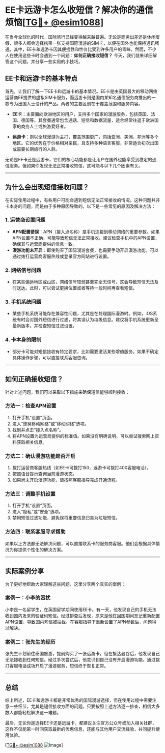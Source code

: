 # EE卡远游卡怎么收短信？解决你的通信烦恼[[TG💪+ @esim1088](https://t.me/s/esim1088)]

在当今全球化的时代，国际旅行已经变得越来越普遍。无论是商务出差还是休闲度假，很多人都会选择携带一张支持国际漫游的SIM卡，以便在国外也能保持通讯畅通。其中，EE卡和远游卡因其便捷性和性价比受到许多用户的青睐。然而，不少人在使用这些卡时会遇到一个问题：**如何正确接收短信？** 今天，我们就来详细解答这个问题，并分享一些实用的小技巧。

## EE卡和远游卡的基本特点

首先，让我们了解一下EE卡和远游卡的基本情况。EE卡是由英国最大的移动网络运营商EE提供的虚拟SIM卡服务，而远游卡则是国内某知名通信服务商推出的一款专为出国人士设计的产品。两者的主要区别在于覆盖范围和服务内容。

- **EE卡**：主要面向欧洲地区的用户，支持多个国家的漫游服务，包括英国、法国、德国等。其套餐通常包含通话、短信和数据流量，适合经常往返于欧洲国家的商务人士或旅游爱好者。
  
- **远游卡**：则以全球漫游为主打，覆盖范围更广，包括亚洲、美洲、非洲等多个地区。它的优势在于价格相对亲民，且支持多种语言客服，非常适合初次出国或需要长期旅行的人群。

无论是EE卡还是远游卡，它们的核心功能都是让用户在国外也能享受到稳定的通信服务。但如果你发现无法正常接收短信，这可能与以下几个因素有关。

---

## 为什么会出现短信接收问题？

在实际使用过程中，有些用户可能会遇到短信无法正常接收的情况。这种问题并非卡本身的问题，而是由于多种原因导致的。以下是一些常见的原因及解决方法：

### 1. **运营商设置问题**
   - **APN配置错误**：APN（接入点名称）是手机连接到移动网络的重要参数。如果APN设置不正确，可能导致短信无法正常接收。建议检查手机中的APN设置，确保其与运营商提供的信息一致。
   - **漫游功能未开启**：即使购买了国际漫游套餐，也需要手动开启漫游功能。可以通过拨打运营商客服热线或登录官方网站进行设置。

### 2. **网络信号问题**
   - 在某些偏远地区或山区，网络信号较弱甚至完全无信号，这会导致短信无法及时送达。此时，可以尝试更换位置或者等待一段时间再查看短信。

### 3. **手机系统问题**
   - 某些手机系统可能存在兼容性问题，尤其是在处理国际漫游时。例如，iOS系统有时会对国外短信进行过滤，将其误认为垃圾信息。建议将手机系统更新至最新版本，并检查短信过滤设置。

### 4. **卡本身的限制**
   - 部分卡可能对短信接收有特定要求，比如需要激活某些增值服务。如果不确定具体操作步骤，可以直接联系客服咨询。

---

## 如何正确接收短信？

针对上述问题，我们可以采取以下措施来确保短信能够顺利接收：

### 方法一：检查APN设置
1. 打开手机“设置”页面。
2. 进入“蜂窝移动网络”或“移动网络”选项。
3. 找到并点击“接入点名称”。
4. 将APN设置为运营商提供的标准值。如果没有明确说明，可以尝试搜索网上资料获取相关信息。

### 方法二：确认漫游功能是否开启
1. 拨打运营商客服热线（如EE卡可拨打150，远游卡可拨打400客服电话）。
2. 按照语音提示查询当前漫游状态。
3. 如果尚未开启漫游功能，请按照客服指导完成开通流程。

### 方法三：调整手机设置
1. 打开手机“设置”页面。
2. 进入“隐私”或“安全”选项。
3. 禁用短信过滤功能，避免误将重要信息归类为垃圾短信。

### 方法四：联系客服寻求帮助
如果以上方法都无法解决问题，可以直接联系卡的服务商客服。他们会根据具体情况为你提供个性化的解决方案。

---

## 实际案例分享

为了更好地帮助大家理解这些问题，这里分享两个真实的案例：

### 案例一：小李的困扰
小李是一名留学生，在英国留学期间使用EE卡。有一天，他发现自己的手机无法收到国内发来的验证码短信。经过排查后发现，原来是他在回国期间忘记重新配置APN设置，导致国内短信被拦截。在客服指导下重新设置了APN参数后，问题得以解决。

### 案例二：张先生的经历
张先生计划前往泰国旅游，提前购买了一张远游卡。但在抵达曼谷后，他发现自己无法接收到任何短信。经过多次尝试后，他意识到自己没有开启漫游功能。通过拨打客服电话成功开启了漫游服务，短信终于恢复正常。

---

## 总结

综上所述，EE卡和远游卡都是非常优秀的国际漫游选择，但在使用过程中需要注意一些细节，尤其是短信接收方面的问题。只要按照上述方法逐一排查，相信大多数人都能轻松解决这一难题。

最后，无论你是选择EE卡还是远游卡，都建议关注官方公众号或加入相关社群，这样不仅能第一时间获取最新的优惠信息，还能与其他用户交流经验，共同提升使用体验。

[[TG💪+ @esim1088](https://t.me/s/esim1088) ![Image](https://i.postimg.cc/4NQfJmqS/Snipaste-2025-05-13-00-14-12.png)]